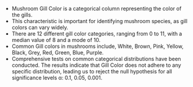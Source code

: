 - Mushroom Gill Color is a categorical column representing the color of the gills. 
- This characteristic is important for identifying mushroom species, as gill colors can vary widely.
- There are 12 different gill color categories, ranging from 0 to 11, with a median value of 8 and a mode of 10.
- Common Gill colors in mushrooms include, White, Brown, Pink, Yellow, Black, Grey, Red, Green, Blue, Purple.
- Comprehensive tests on common categorical distributions have been conducted. The results indicate that Gill Color does not adhere to any specific distribution, leading us to reject the null hypothesis for all significance levels α: 0.1, 0.05, 0.001.
